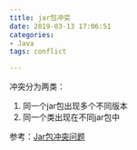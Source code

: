 ```yaml
---
title: jar包冲突
date: 2019-03-13 17:06:51
categories:
- Java
tags: conflict

---
```


冲突分为两类：

1. 同一个jar包出现多个不同版本
2. 同一个类出现在不同jar包中

参考：[Jar包冲突问题](https://blog.csdn.net/yinweitao12/article/details/77815068)
